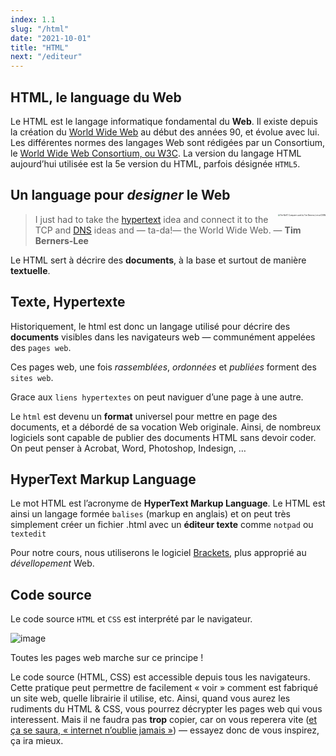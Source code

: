 ```yaml
---
index: 1.1
slug: "/html"
date: "2021-10-01"
title: "HTML"
next: "/editeur"
---
```


## HTML, le language du Web

Le HTML est le langage informatique fondamental du **Web**. Il existe depuis la création du [World Wide Web](http://fr.wikipedia.org/wiki/World_Wide_Web) au début des années 90, et évolue avec lui. Les différentes normes des langages Web sont rédigées par un Consortium, le [World Wide Web Consortium, ou W3C](http://w3c.org/). La version du langage HTML aujourd’hui utilisée est la 5e version du HTML, parfois désignée `HTML5`. 

## Un language pour *designer* le Web

<img src="https://upload.wikimedia.org/wikipedia/commons/d/d1/First_Web_Server.jpg" alt="The NeXT Computer used by Tim Berners-Lee at CERN" style="zoom:20%; float:right;" />

> I just had to take the [hypertext](/glossaire/hypertexte) idea and connect it to the TCP and [DNS](/glossaire/dns) ideas and — ta-da!— the World Wide Web.
> ― **Tim Berners-Lee**

Le HTML sert à décrire des **documents**, à la base et surtout de manière **textuelle**.

## Texte, Hypertexte

Historiquement, le html est donc un langage utilisé pour décrire des **documents** visibles dans les navigateurs web — communément appelées des `pages web`.

Ces pages web, une fois *rassemblées*, *ordonnées* et *publiées* forment des `sites web`.

Grace aux `liens hypertextes` on peut naviguer d’une page à une autre.

Le `html` est devenu un **format** universel pour mettre en page des documents, et a débordé de sa vocation Web originale. Ainsi, de nombreux logiciels sont capable de publier des documents HTML sans devoir coder. On peut penser à Acrobat, Word, Photoshop, Indesign, …

## HyperText Markup Language

Le mot HTML est l’acronyme de **HyperText Markup Language**. Le HTML est ainsi un langage formée `balises` (markup en anglais) et on peut très simplement créer un fichier .html avec un **éditeur texte** comme `notpad` ou `textedit`

Pour notre cours, nous utiliserons le logiciel [Brackets](http://brackets.io/), plus approprié au *dévellopement* Web.

## Code source

Le code source `HTML` et `CSS` est interprété par le navigateur.

![image](http://esad-orleans.github.io/3dvg-web/images/html.source.png)

Toutes les pages web marche sur ce principe !

Le code source (HTML, CSS) est accessible depuis tous les navigateurs. Cette pratique peut permettre de facilement « voir » comment est fabriqué un site web, quelle librairie il utilise, etc. Ainsi, quand vous aurez les rudiments du HTML & CSS, vous pourrez décrypter les pages web qui vous interessent. Mais il ne faudra pas **trop** copier, car on vous reperera vite ([et ça se saura, « internet n’oublie jamais »](http://www.joelapompe.net/)) — essayez donc de vous inspirez, ça ira mieux.